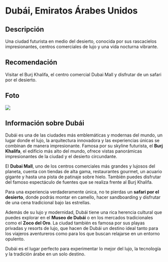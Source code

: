 # Dubái, Emiratos Árabes Unidos

## Descripción  
Una ciudad futurista en medio del desierto, conocida por sus rascacielos impresionantes, centros comerciales de lujo y una vida nocturna vibrante.
## Recomendación  
Visitar el Burj Khalifa, el centro comercial Dubai Mall y disfrutar de un safari por el desierto.
## Foto  
![](https://www.visitdubai.com/-/media/gathercontent/poi/b/burj-khalifa/fallback-image/poi-burj-khalifa-3-dtcm-jun-2023.jpg) 
## Información sobre Dubái  
Dubái es una de las ciudades más emblemáticas y modernas del mundo, un lugar donde el lujo, la arquitectura innovadora y las experiencias únicas se combinan de manera impresionante. Famosa por su skyline futurista, el **Burj Khalifa**, el edificio más alto del mundo, ofrece vistas panorámicas impresionantes de la ciudad y el desierto circundante.

El **Dubai Mall**, uno de los centros comerciales más grandes y lujosos del planeta, cuenta con tiendas de alta gama, restaurantes gourmet, un acuario gigante y hasta una pista de patinaje sobre hielo. También puedes disfrutar del famoso espectáculo de fuentes que se realiza frente al Burj Khalifa.

Para una experiencia verdaderamente única, no te pierdas un **safari por el desierto**, donde podrás montar en camello, hacer sandboarding y disfrutar de una cena tradicional bajo las estrellas.

Además de su lujo y modernidad, Dubái tiene una rica herencia cultural que puedes explorar en el **Museo de Dubái** o en los mercados tradicionales como el **Zoco del Oro**. La ciudad también es famosa por sus playas privadas y resorts de lujo, que hacen de Dubái un destino ideal tanto para los viajeros aventureros como para los que buscan relajarse en un entorno opulento.

Dubái es el lugar perfecto para experimentar lo mejor del lujo, la tecnología y la tradición árabe en un solo destino.